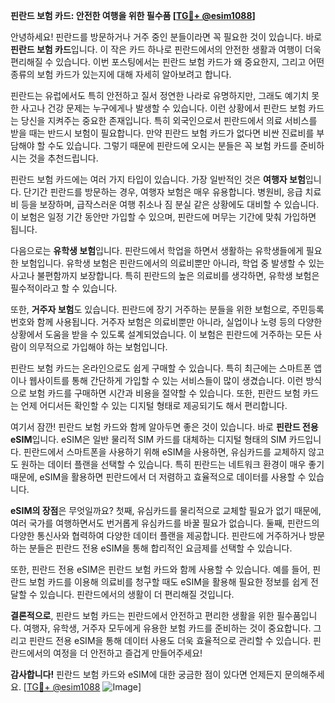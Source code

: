 **핀란드 보험 카드: 안전한 여행을 위한 필수품 [[TG💪+ @esim1088](https://t.me/s/esim1088)]**

안녕하세요! 핀란드를 방문하거나 거주 중인 분들이라면 꼭 필요한 것이 있습니다. 바로 **핀란드 보험 카드**입니다. 이 작은 카드 하나로 핀란드에서의 안전한 생활과 여행이 더욱 편리해질 수 있습니다. 이번 포스팅에서는 핀란드 보험 카드가 왜 중요한지, 그리고 어떤 종류의 보험 카드가 있는지에 대해 자세히 알아보려고 합니다.

핀란드는 유럽에서도 특히 안전하고 질서 정연한 나라로 유명하지만, 그래도 예기치 못한 사고나 건강 문제는 누구에게나 발생할 수 있습니다. 이런 상황에서 핀란드 보험 카드는 당신을 지켜주는 중요한 존재입니다. 특히 외국인으로서 핀란드에서 의료 서비스를 받을 때는 반드시 보험이 필요합니다. 만약 핀란드 보험 카드가 없다면 비싼 진료비를 부담해야 할 수도 있습니다. 그렇기 때문에 핀란드에 오시는 분들은 꼭 보험 카드를 준비하시는 것을 추천드립니다.

핀란드 보험 카드에는 여러 가지 타입이 있습니다. 가장 일반적인 것은 **여행자 보험**입니다. 단기간 핀란드를 방문하는 경우, 여행자 보험은 매우 유용합니다. 병원비, 응급 치료비 등을 보장하며, 급작스러운 여행 취소나 짐 분실 같은 상황에도 대비할 수 있습니다. 이 보험은 일정 기간 동안만 가입할 수 있으며, 핀란드에 머무는 기간에 맞춰 가입하면 됩니다.

다음으로는 **유학생 보험**입니다. 핀란드에서 학업을 하면서 생활하는 유학생들에게 필요한 보험입니다. 유학생 보험은 핀란드에서의 의료비뿐만 아니라, 학업 중 발생할 수 있는 사고나 불편함까지 보장합니다. 특히 핀란드의 높은 의료비를 생각하면, 유학생 보험은 필수적이라고 할 수 있습니다.

또한, **거주자 보험**도 있습니다. 핀란드에 장기 거주하는 분들을 위한 보험으로, 주민등록번호와 함께 사용됩니다. 거주자 보험은 의료비뿐만 아니라, 실업이나 노령 등의 다양한 상황에서 도움을 받을 수 있도록 설계되었습니다. 이 보험은 핀란드에 거주하는 모든 사람이 의무적으로 가입해야 하는 보험입니다.

핀란드 보험 카드는 온라인으로도 쉽게 구매할 수 있습니다. 특히 최근에는 스마트폰 앱이나 웹사이트를 통해 간단하게 가입할 수 있는 서비스들이 많이 생겼습니다. 이런 방식으로 보험 카드를 구매하면 시간과 비용을 절약할 수 있습니다. 또한, 핀란드 보험 카드는 언제 어디서든 확인할 수 있는 디지털 형태로 제공되기도 해서 편리합니다.

여기서 잠깐! 핀란드 보험 카드와 함께 알아두면 좋은 것이 있습니다. 바로 **핀란드 전용 eSIM**입니다. eSIM은 일반 물리적 SIM 카드를 대체하는 디지털 형태의 SIM 카드입니다. 핀란드에서 스마트폰을 사용하기 위해 eSIM을 사용하면, 유심카드를 교체하지 않고도 원하는 데이터 플랜을 선택할 수 있습니다. 특히 핀란드는 네트워크 환경이 매우 좋기 때문에, eSIM을 활용하면 핀란드에서 더 저렴하고 효율적으로 데이터를 사용할 수 있습니다.

**eSIM의 장점**은 무엇일까요? 첫째, 유심카드를 물리적으로 교체할 필요가 없기 때문에, 여러 국가를 여행하면서도 번거롭게 유심카드를 바꿀 필요가 없습니다. 둘째, 핀란드의 다양한 통신사와 협력하여 다양한 데이터 플랜을 제공합니다. 핀란드에 거주하거나 방문하는 분들은 핀란드 전용 eSIM을 통해 합리적인 요금제를 선택할 수 있습니다.

또한, 핀란드 전용 eSIM은 핀란드 보험 카드와 함께 사용할 수 있습니다. 예를 들어, 핀란드 보험 카드를 이용해 의료비를 청구할 때도 eSIM을 활용해 필요한 정보를 쉽게 전달할 수 있습니다. 핀란드에서의 생활이 더 편리해질 것입니다.

**결론적으로**, 핀란드 보험 카드는 핀란드에서 안전하고 편리한 생활을 위한 필수품입니다. 여행자, 유학생, 거주자 모두에게 유용한 보험 카드를 준비하는 것이 중요합니다. 그리고 핀란드 전용 eSIM을 통해 데이터 사용도 더욱 효율적으로 관리할 수 있습니다. 핀란드에서의 여정을 더 안전하고 즐겁게 만들어주세요!

**감사합니다!** 핀란드 보험 카드와 eSIM에 대한 궁금한 점이 있다면 언제든지 문의해주세요. [[TG💪+ @esim1088](https://t.me/s/esim1088) ![Image](https://i.postimg.cc/Y0z9fWf4/image.png)]